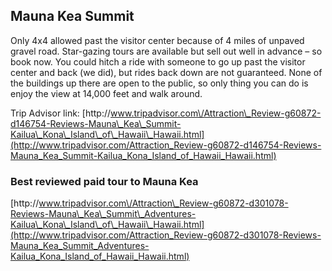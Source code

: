 ## Mauna Kea Summit

Only 4x4 allowed past the visitor center because of 4 miles of unpaved gravel road. Star-gazing tours are available but sell out well in advance – so book now. You could hitch a ride with someone to go up past the visitor center and back \(we did\), but rides back down are not guaranteed. None of the buildings up there are open to the public, so only thing you can do is enjoy the view at 14,000 feet and walk around.

Trip Advisor link: [http:\/\/www.tripadvisor.com\/Attraction\_Review-g60872-d146754-Reviews-Mauna\_Kea\_Summit-Kailua\_Kona\_Island\_of\_Hawaii\_Hawaii.html](http://www.tripadvisor.com/Attraction_Review-g60872-d146754-Reviews-Mauna_Kea_Summit-Kailua_Kona_Island_of_Hawaii_Hawaii.html)

### Best reviewed paid tour to Mauna Kea

[http:\/\/www.tripadvisor.com\/Attraction\_Review-g60872-d301078-Reviews-Mauna\_Kea\_Summit\_Adventures-Kailua\_Kona\_Island\_of\_Hawaii\_Hawaii.html](http://www.tripadvisor.com/Attraction_Review-g60872-d301078-Reviews-Mauna_Kea_Summit_Adventures-Kailua_Kona_Island_of_Hawaii_Hawaii.html)

